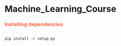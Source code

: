 # Machine_Learning_Course
### <font color='tomato'> Installing dependencies </font>
```pyhton

pip install -r setup.py

```
